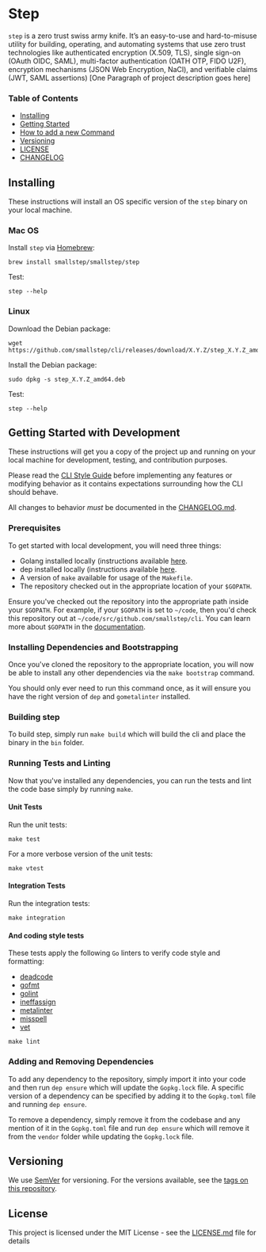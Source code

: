 # Step

`step` is a zero trust swiss army knife. It’s an easy-to-use and hard-to-misuse utility for building, operating, and automating systems that use zero trust technologies like authenticated encryption (X.509, TLS), single sign-on (OAuth OIDC, SAML), multi-factor authentication (OATH OTP, FIDO U2F), encryption mechanisms (JSON Web Encryption, NaCl), and verifiable claims (JWT, SAML assertions)
[One Paragraph of project description goes here]

### Table of Contents

- [Installing](#installing)
- [Getting Started](#getting-started-with-development)
- [How to add a new Command](./command/README.md)
- [Versioning](#versioning)
- [LICENSE](./LICENSE)
- [CHANGELOG](./CHANGELOG.md)

## Installing

These instructions will install an OS specific version of the `step` binary on your local machine.

### Mac OS

Install `step` via [Homebrew](https://brew.sh/):

```
brew install smallstep/smallstep/step
```

Test:

```
step --help
```

### Linux

Download the Debian package:

```
wget https://github.com/smallstep/cli/releases/download/X.Y.Z/step_X.Y.Z_amd64.deb
```

Install the Debian package:

```
sudo dpkg -s step_X.Y.Z_amd64.deb
```

Test:

```
step --help
```

## Getting Started with Development

These instructions will get you a copy of the project up and running on your
local machine for development, testing, and contribution purposes.

Please read the [CLI Style Guide](https://github.com/urfave/cli) before
implementing any features or modifying behavior as it contains expectations
surrounding how the CLI should behave.

All changes to behavior *must* be documented in the [CHANGELOG.md](./CHANGELOG.md).

### Prerequisites

To get started with local development, you will need three things:

- Golang installed locally (instructions available
[here](https://golang.org/doc/install).
- dep installed locally (instructions available
[here](https://golang.github.io/dep/docs/installation.html).
- A version of `make` available for usage of the `Makefile`.
- The repository checked out in the appropriate location of your `$GOPATH`.

Ensure you've checked out the repository into the appropriate path inside your
`$GOPATH`. For example, if your `$GOPATH` is set to `~/code`, then you'd check
this repository out at `~/code/src/github.com/smallstep/cli`. You can
learn more about `$GOPATH` in the
[documentation](https://golang.org/doc/code.html#GOPATH).

### Installing Dependencies and Bootstrapping

Once you've cloned the repository to the appropriate location, you will now be
able to install any other dependencies via the `make bootstrap` command.

You should only ever need to run this command once, as it will ensure you have
the right version of `dep` and `gometalinter` installed.

### Building step

To build step, simply run `make build` which will build the cli and place the
binary in the `bin` folder.

### Running Tests and Linting

Now that you've installed any dependencies, you can run the tests and lint the
code base simply by running `make`.

#### Unit Tests

Run the unit tests:

```
make test
```

For a more verbose version of the unit tests:

```
make vtest
```

#### Integration Tests

Run the integration tests:

```
make integration
```

#### And coding style tests

These tests apply the following `Go` linters to verify code style and formatting:

* [deadcode]("https://github.com/tsenart/deadcode")
* [gofmt](https://golang.org/cmd/gofmt/)
* [golint]("https://github.com/golang/lint/golint")
* [ineffassign]("https://github.com/gordonklaus/ineffassign")
* [metalinter]("https://github.com/alecthomas/gometalinter")
* [misspell]("https://github.com/client9/misspell/cmd/misspell")
* [vet]("https://golang.org/cmd/vet/")

```
make lint
```

### Adding and Removing Dependencies

To add any dependency to the repository, simply import it into your code and
then run `dep ensure` which will update the `Gopkg.lock` file. A specific
version of a dependency can be specified by adding it to the `Gopkg.toml` file
and running `dep ensure`.

To remove a dependency, simply remove it from the codebase and any mention of
it in the `Gopkg.toml` file and run `dep ensure` which will remove it from the
`vendor` folder while updating the `Gopkg.lock` file.


## Versioning

We use [SemVer](http://semver.org/) for versioning. For the versions available, see the [tags on this repository](https://github.com/smallstep/cli).

## License

This project is licensed under the MIT License - see the [LICENSE.md](LICENSE.md) file for details

